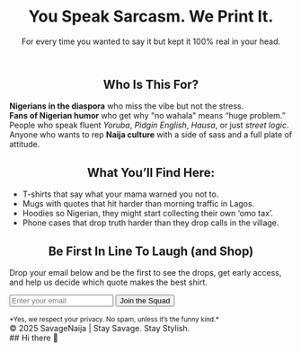 <!DOCTYPE html>
<html lang="en">
<head>
  <meta charset="UTF-8" />
  <meta name="viewport" content="width=device-width, initial-scale=1.0"/>
  <title>Savage Naija Merch</title>
  <link rel="stylesheet" href="styles.css" />
</head>
<body>

<header>
  <h1>You Speak Sarcasm. We Print It.</h1>
  <p>For every time you wanted to say it but kept it 100% real in your head.</p>
</header>

<div class="container">
  <h2 style="text-align:center;">Who Is This For?</h2>
  <p><strong>Nigerians in the diaspora</strong> who miss the vibe but not the stress.<br/>
     <strong>Fans of Nigerian humor</strong> who get why "no wahala" means “huge problem.”<br/>
     People who speak fluent <em>Yoruba</em>, <em>Pidgin English</em>, <em>Hausa</em>, or just <em>street logic</em>.<br/>
     Anyone who wants to rep <strong>Naija culture</strong> with a side of sass and a full plate of attitude.
  </p>

  <h2 style="text-align:center;">What You’ll Find Here:</h2>
  <ul>
    <li>T-shirts that say what your mama warned you not to.</li>
    <li>Mugs with quotes that hit harder than morning traffic in Lagos.</li>
    <li>Hoodies so Nigerian, they might start collecting their own ‘omo tax’.</li>
    <li>Phone cases that drop truth harder than they drop calls in the village.</li>
  </ul>

  <h2 style="text-align:center;">Be First In Line To Laugh (and Shop)</h2>
  <p>Drop your email below and be the first to see the drops, get early access, and help us decide which quote makes the best shirt.</p>

  <!-- Buttondown Form -->
  <div class="cta-form">
    <form action="https://buttondown.email/api/emails/embed-subscribe/your-buttondown-username"  method="post" target="popupwindow" onsubmit="window.open('https://buttondown.email',  'popupwindow', 'scrollbars=yes,width=500,height=600');return true" style="margin-bottom: 1rem;">
      <input type="email" name="email" placeholder="Enter your email" required />
      <button type="submit">Join the Squad</button>
    </form>
    <small>*Yes, we respect your privacy. No spam, unless it’s the funny kind.*</small>
  </div>

  <div class="footer">
    © 2025 SavageNaija | Stay Savage. Stay Stylish.
  </div>
</div>

</body>
</html>## Hi there 👋

<!--
**Angel-Nazzy7/Angel-Nazzy7** is a ✨ _special_ ✨ repository because its `README.md` (this file) appears on your GitHub profile.

Here are some ideas to get you started:

- 🔭 I’m currently working on ...
- 🌱 I’m currently learning ...
- 👯 I’m looking to collaborate on ...
- 🤔 I’m looking for help with ...
- 💬 Ask me about ...
- 📫 How to reach me: ...
- 😄 Pronouns: ...
- ⚡ Fun fact: ...
-->
